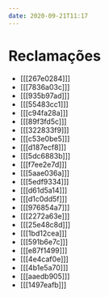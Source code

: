 ```yaml
---
date: 2020-09-21T11:17
---
```


# Reclamações

- [[[267e0284]]]
- [[[7836a03c]]]
- [[[935b97ad]]]
- [[[55483cc1]]]
- [[[c94fa28a]]]
- [[[89f3fd5c]]]
- [[[322833f9]]]
- [[[c53e0be5]]]
- [[[d187ecf8]]]
- [[[5dc6883b]]]
- [[[f7ee2e7d]]]
- [[[5aae036a]]]
- [[[5edf9334]]]
- [[[d61d5a14]]]
- [[[d1c0dd5f]]]
- [[[976854a7]]]
- [[[2272a63e]]]
- [[[25e48c8d]]]
- [[[1bd12cea]]]
- [[[591b6e7c]]]
- [[[e87f1499]]]
- [[[4e4caf0e]]]
- [[[4b1e5a70]]]
- [[[aaedb905]]]
- [[[1497eafb]]]
